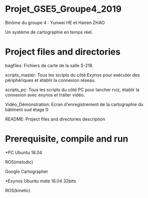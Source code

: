# Projet_GSE5_Groupe4_2019
Binôme du groupe 4 : Yunwei HE et Hairen ZHAO

Un système de cartographie en temps réel. 
# Project files and directories

bagfiles:               Fichiers de carte de la salle S-218.

scripts_master:         Tous les scripts du côté Exynos pour exécuter des périphériques et établir la connexion réseau.

scripts_pc:             Tous les scripts du côté PC pour lancher rviz, établir la connexion avec exynos et traiter vidéo.

Vidéo_Démonstration:    Ecran d'enregistrement de la cartographie du bâtiment sud étage 0
                
README:                 Project files and directories description

# Prerequisite, compile and run
*PC
Ubuntu 18.04

ROS(melodic)

Google Cartographer

*Exynos
Ubuntu mate 16.04 32bits

ROS(kinetic)

